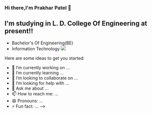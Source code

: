 ### Hi there,I'm Prakhar Patel 👋

## I'm studying in L. D. College Of Engineering at present!!
* Bachelor's Of Engineering(BE) 
* Information Technology <img src="https://img.icons8.com/emoji/20/000000/desktop-computer.png"/>


Here are some ideas to get you started:

- 🔭 I’m currently working on ...
- 🌱 I’m currently learning ...
- 👯 I’m looking to collaborate on ...
- 🤔 I’m looking for help with ...
- 💬 Ask me about ...
- 📫 How to reach me: ...
- 😄 Pronouns: ...
- ⚡ Fun fact: ...
-->
